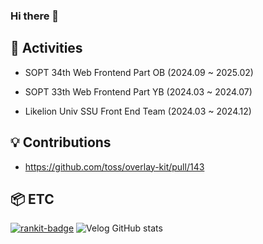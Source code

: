 ### Hi there 👋


## 🚀 Activities
- SOPT 34th Web Frontend Part OB (2024.09 ~ 2025.02)

- SOPT 33th Web Frontend Part YB (2024.03 ~ 2024.07)

- Likelion Univ SSU Front End Team (2024.03 ~ 2024.12)


## 💡 Contributions
- https://github.com/toss/overlay-kit/pull/143

## 📦 ETC
[![rankit-badge](https://badge.rankit.run/badge?name=KIMGEONHWI)](https://www.rankit.run)
![Velog GitHub stats](https://velog-github-badge.vercel.app/badge/10gh14?theme=dark&posts=3)


